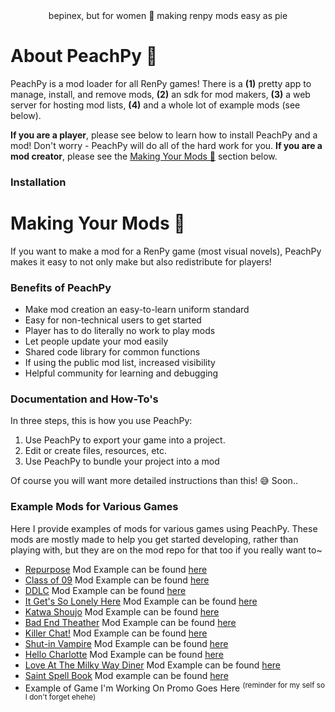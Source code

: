 <div align="center">
bepinex, but for women 🍑 making renpy mods easy as pie
</div>

# About PeachPy 🍰

PeachPy is a mod loader for all RenPy games! There is a **(1)** pretty app to manage, install, and remove mods, **(2)** an sdk for mod makers, **(3)** a web server for hosting mod lists, **(4)** and a whole lot of example mods (see below).

**If you are a player**, please see below to learn how to install PeachPy and a mod! Don't worry - PeachPy will do all of the hard work for you. **If you are a mod creator**, please see the [Making Your Mods 🍳](#making-your-mods-) section below.

### Installation


# Making Your Mods 🍳

If you want to make a mod for a RenPy game (most visual novels), PeachPy makes it easy to not only make but also redistribute for players!

### Benefits of PeachPy
- Make mod creation an easy-to-learn uniform standard
- Easy for non-technical users to get started
- Player has to do literally no work to play mods
- Let people update your mod easily
- Shared code library for common functions
- If using the public mod list, increased visibility
- Helpful community for learning and debugging

### Documentation and How-To's

In three steps, this is how you use PeachPy:
1. Use PeachPy to export your game into a project.
2. Edit or create files, resources, etc.
3. Use PeachPy to bundle your project into a mod

Of course you will want more detailed instructions than this! 😅 Soon..

### Example Mods for Various Games
Here I provide examples of mods for various games using PeachPy. These mods are mostly made to help you get started developing, rather than playing with, but they are on the mod repo for that too if you really want to~
- [Repurpose]() Mod Example can be found [here]()
- [Class of 09]() Mod Example can be found [here]()
- [DDLC]() Mod Example can be found [here]()
- [It Get's So Lonely Here]() Mod Example can be found [here]()
- [Katwa Shoujo]() Mod Example can be found [here]()
- [Bad End Theather]() Mod Example can be found [here]()
- [Killer Chat!]() Mod Example can be found [here]()
- [Shut-in Vampire]() Mod Example can be found [here]()
- [Hello Charlotte]() Mod Example can be found [here]()
- [Love At The Milky Way Diner]() Mod Example can be found [here]()
- [Saint Spell Book]() Mod example can be found [here]()
- Example of Game I'm Working On Promo Goes Here <sup>(reminder for my self so I don't forget ehehe)</sup>